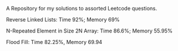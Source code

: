 
A Repository for my solutions to assorted Leetcode questions.

Reverse Linked Lists: Time 92%; Memory 69%

N-Repeated Element in Size 2N Array: Time 86.6%; Memory 55.95%

Flood Fill: Time 82.25%, Memory 69.94

